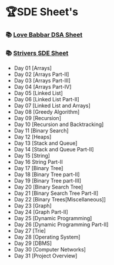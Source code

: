 # 🏆SDE Sheet's

### 📚 [Love Babbar DSA Sheet](https://github.com/Ayon-SSP/The-SDE-Prep/blob/main/4%5D_SDE%20Sheet's/Love%20Babbar%20DSA%20Sheet/FINAL450.xlsx)
### 📚 [Strivers SDE Sheet](https://takeuforward.org/interviews/strivers-sde-sheet-top-coding-interview-problems/)

* Day 01 [Arrays]
* Day 02 [Arrays Part-II]
* Day 03 [Arrays Part-III]
* Day 04 [Arrays Part-IV]
* Day 05 [Linked List]
* Day 06 [Linked List Part-II]
* Day 07 [Linked List and Arrays]
* Day 08 [Greedy Algorithm]
* Day 09 [Recursion]
* Day 10 [Recursion and Backtracking]
* Day 11 [Binary Search]
* Day 12 [Heaps]
* Day 13 [Stack and Queue]
* Day 14 [Stack and Queue Part-II]
* Day 15 [String]
* Day 16 String Part-II
* Day 17 [Binary Tree]
* Day 18 [Binary Tree part-II]
* Day 19 [Binary Tree part-III]
* Day 20 [Binary Search Tree]
* Day 21 [Binary Search Tree Part-II]
* Day 22 [Binary Trees[Miscellaneous]]
* Day 23 [Graph]
* Day 24 [Graph Part-II]
* Day 25 [Dynamic Programming]
* Day 26 [Dynamic Programming Part-II]
* Day 27 [Trie]
* Day 28 [Operating System]
* Day 29 [DBMS]
* Day 30 [Computer Networks]
* Day 31 [Project Overview]
